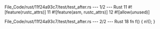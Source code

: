 File_Code/rust/11f24a93c7/test/test_after.rs --- 1/2 --- Rust
11 #![feature(rustc_attrs)]                                                                                                                                  11 #![feature(asm, rustc_attrs)]
                                                                                                                                                             12 #![allow(unused)]

File_Code/rust/11f24a93c7/test/test_after.rs --- 2/2 --- Rust
                                                                                                                                                             18 fn f() { n!(); }

